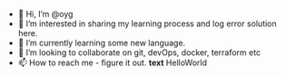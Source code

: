 - 👋 Hi, I’m @oyg
- 👀 I’m interested in sharing my learning process and log error solution here.
- 🌱 I’m currently learning some new language.
- 💞️ I’m looking to collaborate on git, devOps, docker, terraform etc
- 📫 How to reach me - figure it out.
  **text**  HelloWorld

<!---
olawaleoyg/olawaleoyg is a ✨ special ✨ repository because its `README.md` (this file) appears on your GitHub profile.
You can click the Preview link to take a look at your changes.
--->
